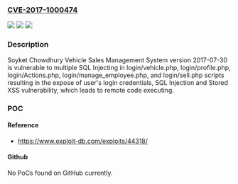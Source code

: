 ### [CVE-2017-1000474](https://cve.mitre.org/cgi-bin/cvename.cgi?name=CVE-2017-1000474)
![](https://img.shields.io/static/v1?label=Product&message=n%2Fa&color=blue)
![](https://img.shields.io/static/v1?label=Version&message=n%2Fa&color=blue)
![](https://img.shields.io/static/v1?label=Vulnerability&message=n%2Fa&color=brighgreen)

### Description

Soyket Chowdhury Vehicle Sales Management System version 2017-07-30 is vulnerable to multiple SQL Injecting in login/vehicle.php, login/profile.php, login/Actions.php, login/manage_employee.php, and login/sell.php scripts resulting in the expose of user's login credentials, SQL Injection and Stored XSS vulnerability, which leads to remote code executing.

### POC

#### Reference
- https://www.exploit-db.com/exploits/44318/

#### Github
No PoCs found on GitHub currently.

